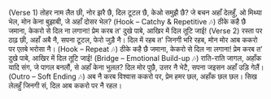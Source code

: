 (Verse 1)
 तोहर नाम लैत छी, नोर झरै छै,
 दिल टूटल छै, केओ समुझै छै?
 जे बचन अहाँ देलहुँ, ओ मिथ्या भेल,
 मोन केना बुझाबी, जे अहाँ दोसर भेल?
(Hook – Catchy & Repetitive 🎶)
 ठीके कहै छै जमाना,
 केकरो से दिल ना लगाना!
 प्रेम करब त' दुखे पाबे,
 आखिर में दिल तूटि जाई!
(Verse 2)
 रस्ता पर ठाढ़ छी, अहाँ अबै नै,
 सपना टूटल, फेरो जुड़ै नै।
 दिल में रहब त' जिनगी भरि रहब,
 मोन मोर आब ककरो पर एतबे भरोसा नै।
(Hook – Repeat 🎶)
 ठीके कहै छै जमाना,
 केकरो से दिल ना लगाना!
 प्रेम करब त' दुखे पाबे,
 आखिर में दिल तूटि जाई!
(Bridge – Emotional Build-up 🎶)
 राति-राति जागल, अहाँक यादि संग,
 जे पागल बनलौं, से अहाँ केना भुलल?
 दिल मोर पुछै, उत्तर नै भेटै,
 सपना जइसन अहाँ उड़ि गेलैं।
(Outro – Soft Ending 🎶)
 अब नै करब विश्वास ककरो पर,
 प्रेम हमर छल, अहाँक छल छल।
 सिख लेलहुँ जिनगी सं,
 दिल आब ककरो पर नै रहल।
